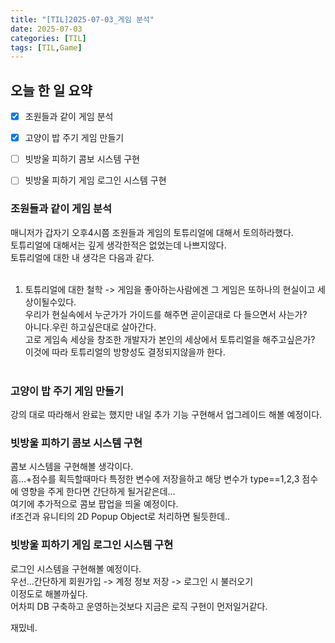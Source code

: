 ```yaml
---
title: "[TIL]2025-07-03_게임 분석"
date: 2025-07-03
categories: [TIL]
tags: [TIL,Game]
---
```


## 오늘 한 일 요약

-[X] 조원들과 같이 게임 분석 
-[X] 고양이 밥 주기 게임 만들기  
-[ ] 빗방울 피하기 콤보 시스템 구현  
-[ ] 빗방울 피하기 게임 로그인 시스템 구현  


### 조원들과 같이 게임 분석
  
매니저가 갑자기 오후4시쯤 조원들과 게임의 토튜리얼에 대해서 토의하라했다.  
토튜리얼에 대해서는 깊게 생각한적은 없었는데 나쁘지않다.  
토튜리얼에 대한 내 생각은 다음과 같다.  
<br>
1. 토튜리얼에 대한 철학
-> 게임을 좋아하는사람에겐 그 게임은 또하나의 현실이고 세상이될수있다.  
   우리가 현실속에서 누군가가 가이드를 해주면 곧이곧대로 다 들으면서 사는가?  
   아니다.우린 하고싶은대로 살아간다.
   <br>
   고로 게임속 세상을 창조한 개발자가 본인의 세상에서 토튜리얼을 해주고싶은가?  
   이것에 따라 토튜리얼의 방향성도 결정되지않을까 한다.   
   <br>

### 고양이 밥 주기 게임 만들기

강의 대로 따라해서 완료는 했지만 내일 추가 기능 구현해서 업그레이드 해볼 예정이다.  

### 빗방울 피하기 콤보 시스템 구현

콤보 시스템을 구현해볼 생각이다.  
흠...+점수를 획득할때마다 특정한 변수에 저장을하고 
해당 변수가 type==1,2,3 점수에 영향을 주게 한다면 간단하게 될거같은데...  
여기에 추가적으로 콤보 팝업을 띄울 예정이다.  
if조건과 유니티의 2D Popup Object로 처리하면 될듯한데..  

### 빗방울 피하기 게임 로그인 시스템 구현

로그인 시스템을 구현해볼 예정이다.  
우선...간단하게 회원가입 -> 계정 정보 저장 -> 로그인 시 불러오기  
이정도로 해볼까싶다.  
어차피 DB 구축하고 운영하는것보다 지금은 로직 구현이 먼저일거같다.  

재밌네.
